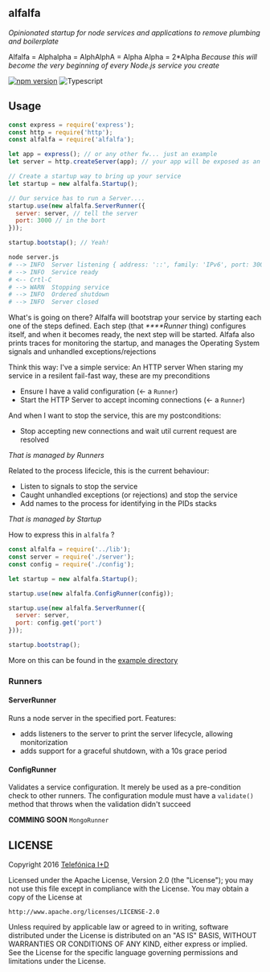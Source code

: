 ## alfalfa

*Opinionated startup for node services and applications to remove plumbing and boilerplate*

Alfalfa = Alphalpha = AlphAlphA = Alpha Alpha = 2*Alpha
_Because this will become the very beginning of every Node.js service you create_

[![npm version](https://badge.fury.io/js/therror.svg)](http://badge.fury.io/js/therror)
![Typescript](https://img.shields.io/badge/TypeScript-.ts-blue.svg)

## Usage
```js
const express = require('express');
const http = require('http');
const alfalfa = require('alfalfa');

let app = express(); // or any other fw... just an example
let server = http.createServer(app); // your app will be exposed as an http server

// Create a startup way to bring up your service
let startup = new alfalfa.Startup(); 

// Our service has to run a Server....
startup.use(new alfalfa.ServerRunner({
  server: server, // tell the server
  port: 3000 // in the bort
}));

startup.bootstap(); // Yeah! 
```

```sh
node server.js 
# --> INFO  Server listening { address: '::', family: 'IPv6', port: 3000 }                                                                                                                                  
# --> INFO  Service ready                                                                                                                                                                                   
# <-- Crtl-C
# --> WARN  Stopping service                                                                                                                                                                              
# --> INFO  Ordered shutdown                                                                                                                                                                                
# --> INFO  Server closed 
```

What's is going on there? Alfalfa will bootstrap your service by starting each one of the steps defined.
Each step (that _****Runner_ thing) configures itself, and when it becomes ready, the next step will be started.
Alfafa also prints traces for monitoring the startup, and manages the Operating System signals and unhandled exceptions/rejections

Think this way: I've a simple service: An HTTP server 
When staring my service in a resilent fail-fast way, these are my preconditions
* Ensure I have a valid configuration (<- a `Runner`)
* Start the HTTP Server to accept incoming connections (<- a `Runner`)

And when I want to stop the service, this are my postconditions:
* Stop accepting new connections and wait util current request are resolved

_That is managed by Runners_

Related to the process lifecicle, this is the current behaviour:
* Listen to signals to stop the service
* Caught unhandled exceptions (or rejections) and stop the service
* Add names to the process for identifying in the PIDs stacks

_That is managed by Startup_

How to express this in `alfalfa` ?
```js
const alfalfa = require('../lib');
const server = require('./server');
const config = require('./config');

let startup = new alfalfa.Startup();

startup.use(new alfalfa.ConfigRunner(config));

startup.use(new alfalfa.ServerRunner({
  server: server,
  port: config.get('port')
}));

startup.bootstrap();
```

More on this can be found in the [example directory](example/)

### Runners

#### ServerRunner
Runs a node server in the specified port. Features:
 - adds listeners to the server to print the server lifecycle, allowing monitorization
 - adds support for a graceful shutdown, with a 10s grace period

#### ConfigRunner
Validates a service configuration. It merely be used as a pre-condition check to other runners.
The configuration module must have a `validate()` method that throws when the validation didn't succeed

__COMMING SOON__
`MongoRunner`


## LICENSE

Copyright 2016 [Telefónica I+D](http://www.tid.es)

Licensed under the Apache License, Version 2.0 (the "License");
you may not use this file except in compliance with the License.
You may obtain a copy of the License at

    http://www.apache.org/licenses/LICENSE-2.0

Unless required by applicable law or agreed to in writing, software
distributed under the License is distributed on an "AS IS" BASIS,
WITHOUT WARRANTIES OR CONDITIONS OF ANY KIND, either express or implied.
See the License for the specific language governing permissions and
limitations under the License.
